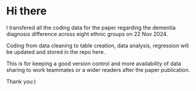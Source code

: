 # Hi there

I transfered all the coding data for the paper regarding the dementia diagnosis difference across eight ethnic groups on 22 Nov 2024.

Coding from data cleaning to table creation, data analysis, regression will be updated and stored in the repo here.

This is for keeping a good version control and more availability of data sharing to work teammates or a wider readers after the paper publication.

Thank you:)
